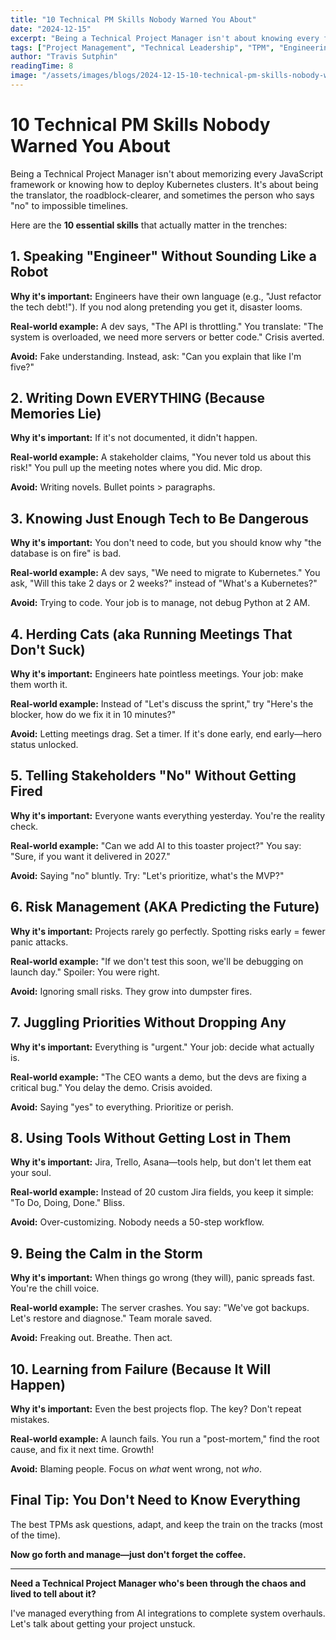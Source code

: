 ```yaml
---
title: "10 Technical PM Skills Nobody Warned You About"
date: "2024-12-15"
excerpt: "Being a Technical Project Manager isn't about knowing every framework. Here are the real skills that separate successful TPMs from the chaos-creators."
tags: ["Project Management", "Technical Leadership", "TPM", "Engineering Management"]
author: "Travis Sutphin"
readingTime: 8
image: "/assets/images/blogs/2024-12-15-10-technical-pm-skills-nobody-warned-you-about.png"
---
```


# 10 Technical PM Skills Nobody Warned You About

Being a Technical Project Manager isn't about memorizing every JavaScript framework or knowing how to deploy Kubernetes clusters. It's about being the translator, the roadblock-clearer, and sometimes the person who says "no" to impossible timelines.

Here are the **10 essential skills** that actually matter in the trenches:

## 1. Speaking "Engineer" Without Sounding Like a Robot

**Why it's important:** Engineers have their own language (e.g., "Just refactor the tech debt!"). If you nod along pretending you get it, disaster looms.

**Real-world example:** A dev says, "The API is throttling." You translate: "The system is overloaded, we need more servers or better code." Crisis averted.

**Avoid:** Fake understanding. Instead, ask: "Can you explain that like I'm five?"

## 2. Writing Down EVERYTHING (Because Memories Lie)

**Why it's important:** If it's not documented, it didn't happen.

**Real-world example:** A stakeholder claims, "You never told us about this risk!" You pull up the meeting notes where you did. Mic drop.

**Avoid:** Writing novels. Bullet points > paragraphs.

## 3. Knowing Just Enough Tech to Be Dangerous

**Why it's important:** You don't need to code, but you should know why "the database is on fire" is bad.

**Real-world example:** A dev says, "We need to migrate to Kubernetes." You ask, "Will this take 2 days or 2 weeks?" instead of "What's a Kubernetes?"

**Avoid:** Trying to code. Your job is to manage, not debug Python at 2 AM.

## 4. Herding Cats (aka Running Meetings That Don't Suck)

**Why it's important:** Engineers hate pointless meetings. Your job: make them worth it.

**Real-world example:** Instead of "Let's discuss the sprint," try "Here's the blocker, how do we fix it in 10 minutes?"

**Avoid:** Letting meetings drag. Set a timer. If it's done early, end early—hero status unlocked.

## 5. Telling Stakeholders "No" Without Getting Fired

**Why it's important:** Everyone wants everything yesterday. You're the reality check.

**Real-world example:** "Can we add AI to this toaster project?" You say: "Sure, if you want it delivered in 2027."

**Avoid:** Saying "no" bluntly. Try: "Let's prioritize, what's the MVP?"

## 6. Risk Management (AKA Predicting the Future)

**Why it's important:** Projects rarely go perfectly. Spotting risks early = fewer panic attacks.

**Real-world example:** "If we don't test this soon, we'll be debugging on launch day." Spoiler: You were right.

**Avoid:** Ignoring small risks. They grow into dumpster fires.

## 7. Juggling Priorities Without Dropping Any

**Why it's important:** Everything is "urgent." Your job: decide what actually is.

**Real-world example:** "The CEO wants a demo, but the devs are fixing a critical bug." You delay the demo. Crisis avoided.

**Avoid:** Saying "yes" to everything. Prioritize or perish.

## 8. Using Tools Without Getting Lost in Them

**Why it's important:** Jira, Trello, Asana—tools help, but don't let them eat your soul.

**Real-world example:** Instead of 20 custom Jira fields, you keep it simple: "To Do, Doing, Done." Bliss.

**Avoid:** Over-customizing. Nobody needs a 50-step workflow.

## 9. Being the Calm in the Storm

**Why it's important:** When things go wrong (they will), panic spreads fast. You're the chill voice.

**Real-world example:** The server crashes. You say: "We've got backups. Let's restore and diagnose." Team morale saved.

**Avoid:** Freaking out. Breathe. Then act.

## 10. Learning from Failure (Because It Will Happen)

**Why it's important:** Even the best projects flop. The key? Don't repeat mistakes.

**Real-world example:** A launch fails. You run a "post-mortem," find the root cause, and fix it next time. Growth!

**Avoid:** Blaming people. Focus on *what* went wrong, not *who*.

## Final Tip: You Don't Need to Know Everything

The best TPMs ask questions, adapt, and keep the train on the tracks (most of the time).

**Now go forth and manage—just don't forget the coffee.**

---

**Need a Technical Project Manager who's been through the chaos and lived to tell about it?**

I've managed everything from AI integrations to complete system overhauls. Let's talk about getting your project unstuck.
